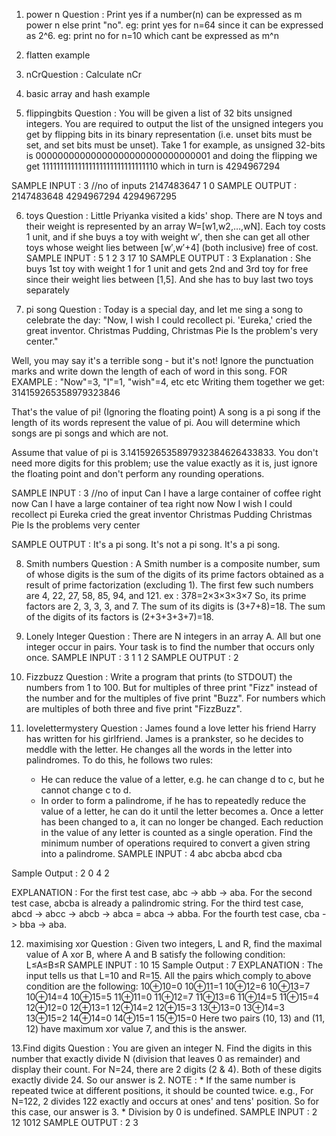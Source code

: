 1.  power n Question : 
Print yes if a number(n) can be expressed as m power n else print "no". 
eg: print yes for n=64 since it can be expressed as 2^6. 
eg: print no for n=10 which cant be expressed as m^n



2. flatten example



3. nCrQuestion : 
Calculate nCr



4. basic array and hash example



5. flippingbits Question : 
You will be given a list of 32 bits unsigned integers. 
You are required to output the list of the unsigned integers you get by flipping bits in its binary representation 
(i.e. unset bits must be set, and set bits must be unset).
Take 1 for example, as unsigned 32-bits is 00000000000000000000000000000001 and 
doing the flipping we get 11111111111111111111111111111110 which in turn is 4294967294

SAMPLE INPUT : 
3 //no of inputs
2147483647 
1 
0
SAMPLE OUTPUT : 
2147483648 
4294967294 
4294967295


6. toys Question : 
Little Priyanka visited a kids' shop. There are N toys and their weight is represented by an array W=[w1,w2,…,wN].
Each toy costs 1 unit, and if she buys a toy with weight w′, 
then she can get all other toys whose weight lies between [w′,w′+4] (both inclusive) free of cost.
SAMPLE INPUT : 
5
1 2 3 17 10
SAMPLE OUTPUT : 
3
Explanation : 
She buys 1st toy with weight 1 for 1 unit and gets 2nd and 3rd toy for free since their weight lies between [1,5]. 
And she has to buy last two toys separately




7. pi song Question :
Today is a special day, and let me sing a song to celebrate the day:
"Now, I wish I could recollect pi.
'Eureka,' cried the great inventor.
Christmas Pudding, Christmas Pie
Is the problem's very center."

Well, you may say it's a terrible song - but it's not! Ignore the punctuation marks and write down the length of each of word in this song.
FOR EXAMPLE : 
"Now"=3, "I"=1, "wish"=4, etc etc
Writing them together we get:
314159265358979323846

That's the value of pi! (Ignoring the floating point) A song is a pi song if the length of its words represent the value of pi.
Aou will determine which songs are pi songs and which are not.

Assume that value of pi is 3.1415926535897932384626433833. 
You don't need more digits for this problem; use the value exactly as it is, 
just ignore the floating point and don't perform any rounding operations.

SAMPLE INPUT : 
3 //no of input 
Can I have a large container of coffee right now
Can I have a large container of tea right now
Now I wish I could recollect pi Eureka cried the great inventor Christmas Pudding Christmas Pie Is the problems very center

SAMPLE OUTPUT :
It's a pi song.
It's not a pi song.
It's a pi song.



8. Smith numbers Question : 
A Smith number is a composite number, sum of whose digits is the sum of the digits of its prime factors obtained as a result of prime factorization (excluding 1). 
The first few such numbers are 4, 22, 27, 58, 85, 94, and 121.
ex : 378=2×3×3×3×7 
So, its prime factors are 2, 3, 3, 3, and 7. 
The sum of its digits is (3+7+8)=18. 
The sum of the digits of its factors is (2+3+3+3+7)=18.




9. Lonely Integer Question :
There are N integers in an array A. 
All but one integer occur in pairs. Your task is to find the number that occurs only once.
SAMPLE INPUT : 
3
1 1 2
SAMPLE OUTPUT :
2




10. Fizzbuzz Question :
Write a program that prints (to STDOUT) the numbers from 1 to 100. 
But for multiples of three print "Fizz" instead of the number and for the multiples of five print "Buzz".
For numbers which are multiples of both three and five print "FizzBuzz".




11. lovelettermystery Question :
James found a love letter his friend Harry has written for his girlfriend. 
James is a prankster, so he decides to meddle with the letter. He changes all the words in the letter into palindromes.
To do this, he follows two rules:
    * He can reduce the value of a letter, e.g. he can change d to c, but he cannot change c to d.
    * In order to form a palindrome, if he has to repeatedly reduce the value of a letter, he can do it until the letter becomes a. 
      Once a letter has been changed to a, it can no longer be changed.
Each reduction in the value of any letter is counted as a single operation. 
Find the minimum number of operations required to convert a given string into a palindrome.
SAMPLE INPUT :
4
abc
abcba
abcd
cba

Sample Output :
2
0
4
2

EXPLANATION :
For the first test case, abc -> abb -> aba.
For the second test case, abcba is already a palindromic string.
For the third test case, abcd -> abcc -> abcb -> abca = abca -> abba.
For the fourth test case, cba -> bba -> aba.





12. maximising xor Question :
Given two integers, L and R, find the maximal value of A xor B, where A and B satisfy the following condition: L≤A≤B≤R
SAMPLE INPUT :
10
15
Sample Output :
7
EXPLANATION :
The input tells us that L=10 and R=15. All the pairs which comply to above condition are the following: 
10⊕10=0 
10⊕11=1 
10⊕12=6 
10⊕13=7 
10⊕14=4 
10⊕15=5 
11⊕11=0 
11⊕12=7 
11⊕13=6 
11⊕14=5 
11⊕15=4 
12⊕12=0 
12⊕13=1 
12⊕14=2 
12⊕15=3 
13⊕13=0 
13⊕14=3 
13⊕15=2 
14⊕14=0 
14⊕15=1 
15⊕15=0 
Here two pairs (10, 13) and (11, 12) have maximum xor value 7, and this is the answer.




13.Find digits Question : 
You are given an integer N. 
Find the digits in this number that exactly divide N (division that leaves 0 as remainder) and display their count. 
For N=24, there are 2 digits (2 & 4). Both of these digits exactly divide 24. So our answer is 2.
NOTE :
    * If the same number is repeated twice at different positions, it should be counted twice.
        e.g., For N=122, 2 divides 122 exactly and occurs at ones' and tens' position. So for this case, our answer is 3.
    * Division by 0 is undefined.
SAMPLE INPUT :
2
12
1012
SAMPLE OUTPUT :
2
3